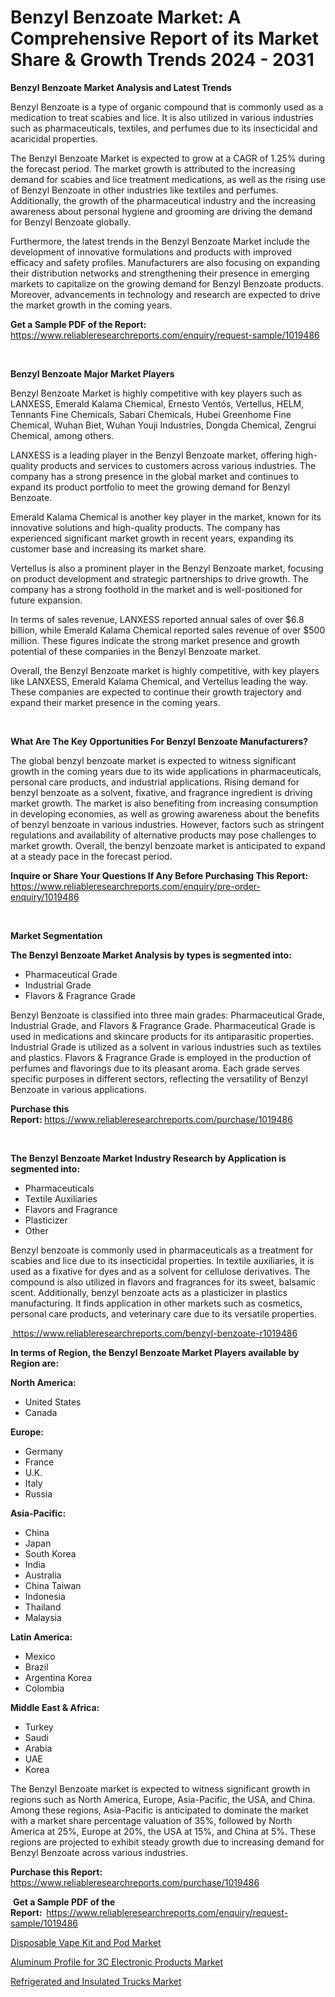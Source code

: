 <p><h1>Benzyl Benzoate Market: A Comprehensive Report of its Market Share & Growth Trends 2024 - 2031</h1></p><p><strong>Benzyl Benzoate Market Analysis and Latest Trends</strong></p>
<p><p>Benzyl Benzoate is a type of organic compound that is commonly used as a medication to treat scabies and lice. It is also utilized in various industries such as pharmaceuticals, textiles, and perfumes due to its insecticidal and acaricidal properties.</p><p>The Benzyl Benzoate Market is expected to grow at a CAGR of 1.25% during the forecast period. The market growth is attributed to the increasing demand for scabies and lice treatment medications, as well as the rising use of Benzyl Benzoate in other industries like textiles and perfumes. Additionally, the growth of the pharmaceutical industry and the increasing awareness about personal hygiene and grooming are driving the demand for Benzyl Benzoate globally.</p><p>Furthermore, the latest trends in the Benzyl Benzoate Market include the development of innovative formulations and products with improved efficacy and safety profiles. Manufacturers are also focusing on expanding their distribution networks and strengthening their presence in emerging markets to capitalize on the growing demand for Benzyl Benzoate products. Moreover, advancements in technology and research are expected to drive the market growth in the coming years.</p></p>
<p><strong>Get a Sample PDF of the Report:&nbsp;</strong> <a href="https://www.reliableresearchreports.com/enquiry/request-sample/1019486">https://www.reliableresearchreports.com/enquiry/request-sample/1019486</a></p>
<p>&nbsp;</p>
<p><strong>Benzyl Benzoate Major Market Players</strong></p>
<p><p>Benzyl Benzoate Market is highly competitive with key players such as LANXESS, Emerald Kalama Chemical, Ernesto Ventós, Vertellus, HELM, Tennants Fine Chemicals, Sabari Chemicals, Hubei Greenhome Fine Chemical, Wuhan Biet, Wuhan Youji Industries, Dongda Chemical, Zengrui Chemical, among others.</p><p>LANXESS is a leading player in the Benzyl Benzoate market, offering high-quality products and services to customers across various industries. The company has a strong presence in the global market and continues to expand its product portfolio to meet the growing demand for Benzyl Benzoate.</p><p>Emerald Kalama Chemical is another key player in the market, known for its innovative solutions and high-quality products. The company has experienced significant market growth in recent years, expanding its customer base and increasing its market share.</p><p>Vertellus is also a prominent player in the Benzyl Benzoate market, focusing on product development and strategic partnerships to drive growth. The company has a strong foothold in the market and is well-positioned for future expansion.</p><p>In terms of sales revenue, LANXESS reported annual sales of over $6.8 billion, while Emerald Kalama Chemical reported sales revenue of over $500 million. These figures indicate the strong market presence and growth potential of these companies in the Benzyl Benzoate market.</p><p>Overall, the Benzyl Benzoate market is highly competitive, with key players like LANXESS, Emerald Kalama Chemical, and Vertellus leading the way. These companies are expected to continue their growth trajectory and expand their market presence in the coming years.</p></p>
<p>&nbsp;</p>
<p><strong>What Are The Key Opportunities For Benzyl Benzoate Manufacturers?</strong></p>
<p><p>The global benzyl benzoate market is expected to witness significant growth in the coming years due to its wide applications in pharmaceuticals, personal care products, and industrial applications. Rising demand for benzyl benzoate as a solvent, fixative, and fragrance ingredient is driving market growth. The market is also benefiting from increasing consumption in developing economies, as well as growing awareness about the benefits of benzyl benzoate in various industries. However, factors such as stringent regulations and availability of alternative products may pose challenges to market growth. Overall, the benzyl benzoate market is anticipated to expand at a steady pace in the forecast period.</p></p>
<p><strong>Inquire or Share Your Questions If Any Before Purchasing This Report:</strong> <a href="https://www.reliableresearchreports.com/enquiry/pre-order-enquiry/1019486">https://www.reliableresearchreports.com/enquiry/pre-order-enquiry/1019486</a></p>
<p>&nbsp;</p>
<p><strong>Market Segmentation</strong></p>
<p><strong>The Benzyl Benzoate Market Analysis by types is segmented into:</strong></p>
<p><ul><li>Pharmaceutical Grade</li><li>Industrial Grade</li><li>Flavors & Fragrance Grade</li></ul></p>
<p><p>Benzyl Benzoate is classified into three main grades: Pharmaceutical Grade, Industrial Grade, and Flavors & Fragrance Grade. Pharmaceutical Grade is used in medications and skincare products for its antiparasitic properties. Industrial Grade is utilized as a solvent in various industries such as textiles and plastics. Flavors & Fragrance Grade is employed in the production of perfumes and flavorings due to its pleasant aroma. Each grade serves specific purposes in different sectors, reflecting the versatility of Benzyl Benzoate in various applications.</p></p>
<p><strong>Purchase this Report:&nbsp;</strong><a href="https://www.reliableresearchreports.com/purchase/1019486">https://www.reliableresearchreports.com/purchase/1019486</a></p>
<p>&nbsp;</p>
<p><strong>The Benzyl Benzoate Market Industry Research by Application is segmented into:</strong></p>
<p><ul><li>Pharmaceuticals</li><li>Textile Auxiliaries</li><li>Flavors and Fragrance</li><li>Plasticizer</li><li>Other</li></ul></p>
<p><p>Benzyl benzoate is commonly used in pharmaceuticals as a treatment for scabies and lice due to its insecticidal properties. In textile auxiliaries, it is used as a fixative for dyes and as a solvent for cellulose derivatives. The compound is also utilized in flavors and fragrances for its sweet, balsamic scent. Additionally, benzyl benzoate acts as a plasticizer in plastics manufacturing. It finds application in other markets such as cosmetics, personal care products, and veterinary care due to its versatile properties.</p></p>
<p><a href="https://www.reliableresearchreports.com/benzyl-benzoate-r1019486">&nbsp;https://www.reliableresearchreports.com/benzyl-benzoate-r1019486</a></p>
<p><strong>In terms of Region, the Benzyl Benzoate Market Players available by Region are:</strong></p>
<p>
    <p> <strong> North America: </strong>
        <ul>
            <li>United States</li>
            <li>Canada</li>
        </ul>
        </p> 
    <p> <strong> Europe: </strong>
        <ul>
            <li>Germany</li>
            <li>France</li>
            <li>U.K.</li>
            <li>Italy</li>
            <li>Russia</li>
        </ul>
        </p> 
    <p> <strong> Asia-Pacific: </strong>
        <ul>
            <li>China</li>
            <li>Japan</li>
            <li>South Korea</li>
            <li>India</li>
            <li>Australia</li>
            <li>China Taiwan</li>
            <li>Indonesia</li>
            <li>Thailand</li>
            <li>Malaysia</li>
        </ul>
        </p> 
    <p> <strong> Latin America: </strong>
        <ul>
            <li>Mexico</li>
            <li>Brazil</li>
            <li>Argentina Korea</li>
            <li>Colombia</li>
        </ul>
        </p> 
    <p> <strong> Middle East & Africa: </strong>
        <ul>
            <li>Turkey</li>
            <li>Saudi</li>
            <li>Arabia</li>
            <li>UAE</li>
            <li>Korea</li>
        </ul>
    </p>
    </p>
<p><p>The Benzyl Benzoate market is expected to witness significant growth in regions such as North America, Europe, Asia-Pacific, the USA, and China. Among these regions, Asia-Pacific is anticipated to dominate the market with a market share percentage valuation of 35%, followed by North America at 25%, Europe at 20%, the USA at 15%, and China at 5%. These regions are projected to exhibit steady growth due to increasing demand for Benzyl Benzoate across various industries.</p></p>
<p><strong>Purchase this Report: </strong><a href="https://www.reliableresearchreports.com/purchase/1019486">https://www.reliableresearchreports.com/purchase/1019486</a></p>
<p>&nbsp;<strong>Get a Sample PDF of the Report:&nbsp;&nbsp;</strong><a href="https://www.reliableresearchreports.com/enquiry/request-sample/1019486">https://www.reliableresearchreports.com/enquiry/request-sample/1019486</a></p>
<p><strong></strong></p>
<p><p><a href="https://github.com/erickahgreen002024/Market-Research-Report-List-1/blob/main/disposable-vape-kit-and-pod-market.md">Disposable Vape Kit and Pod Market</a></p><p><a href="https://github.com/caylechardson65746/Market-Research-Report-List-1/blob/main/aluminum-profile-for-3c-electronic-products-market.md">Aluminum Profile for 3C Electronic Products Market</a></p><p><a href="https://github.com/victorialyman98067/Market-Research-Report-List-1/blob/main/refrigerated-and-insulated-trucks-market.md">Refrigerated and Insulated Trucks Market</a></p></p>